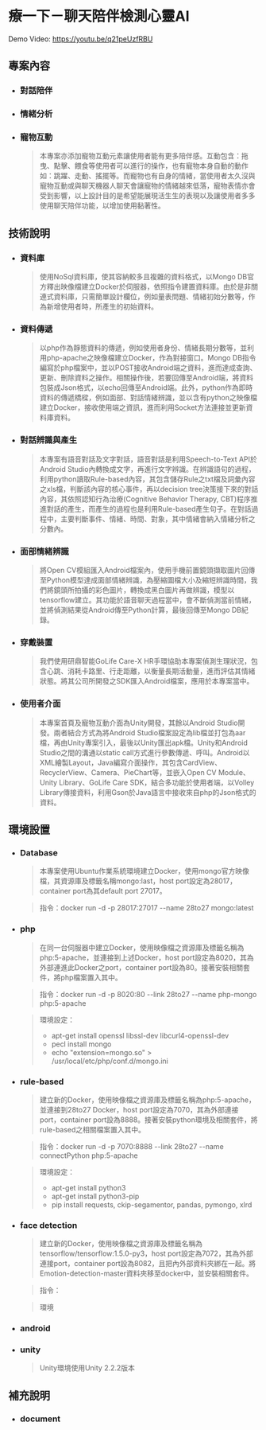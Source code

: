 # 療一下－聊天陪伴檢測心靈AI

Demo Video: https://youtu.be/q21peUzfRBU

專案內容
----
* ### 對話陪伴
* ### 情緒分析
* ### 寵物互動
  >本專案亦添加寵物互動元素讓使用者能有更多陪伴感。互動包含：拖曳、點擊、餵食等使用者可以進行的操作，也有寵物本身自動的動作如：跳躍、走動、搖擺等。而寵物也有自身的情緒，當使用者太久沒與寵物互動或與聊天機器人聊天會讓寵物的情緒越來低落，寵物表情亦會受到影響，以上設計目的是希望能展現活生生的表現以及讓使用者多多使用聊天陪伴功能，以增加使用黏著性。

技術說明
----
* ### 資料庫
  >使用NoSql資料庫，使其容納較多且複雜的資料格式，以Mongo DB官方釋出映像檔建立Docker於伺服器，依照指令建置資料庫。由於是非關連式資料庫，只需簡單設計欄位，例如量表問題、情緒初始分數等，作為新增使用者時，所產生的初始資料。

* ### 資料傳遞
  >以php作為靜態資料的傳遞，例如使用者身份、情緒長期分數等，並利用php-apache之映像檔建立Docker，作為對接窗口。Mongo DB指令編寫於php檔案中，並以POST接收Android端之資料，進而達成查詢、更新、刪除資料之操作。相關操作後，若要回傳至Android端，將資料包裝成Json格式，以echo回傳至Android端。此外，python作為即時資料的傳遞橋樑，例如面部、對話情緒辨識，並以含有python之映像檔建立Docker，接收使用端之資訊，進而利用Socket方法連接並更新資料庫資料。

* ### 對話辨識與產生
  >本專案有語音對話及文字對話，語音對話是利用Speech-to-Text API於Android Studio內轉換成文字，再進行文字辨識。在辨識語句的過程，利用python讀取Rule-based內容，其包含儲存Rule之txt檔及詞彙內容之xls檔，判斷該內容的核心事件，再以decision tree決策接下來的對話內容，其依照認知行為治療(Cognitive Behavior Therapy, CBT)程序推進對話的產生，而產生的過程也是利用Rule-based產生句子。在對話過程中，主要判斷事件、情緒、時間、對象，其中情緒會納入情緒分析之分數內。

* ### 面部情緒辨識
  >將Open CV模組匯入Android檔案內，使用手機前置鏡頭擷取圖片回傳至Python模型達成面部情緒辨識，為壓縮圖檔大小及縮短辨識時間，我們將鏡頭所拍攝的彩色圖片，轉換成黑白圖片再做辨識，模型以tensorflow建立。其功能於語音聊天過程當中，會不斷偵測當前情緒，並將偵測結果從Android傳至Python計算，最後回傳至Mongo DB紀錄。

* ### 穿戴裝置
  >我們使用研鼎智能GoLife Care-X HR手環協助本專案偵測生理狀況，包含心跳、消耗卡路里、行走距離，以衡量長期活動量，進而評估其情緒狀態。將其公司所開發之SDK匯入Android檔案，應用於本專案當中。

* ### 使用者介面
  >本專案首頁及寵物互動介面為Unity開發，其餘以Android Studio開發。兩者結合方式為將Android Studio檔案設定為lib檔並打包為aar檔，再由Unity專案引入，最後以Unity匯出apk檔。Unity和Android Studio之間的溝通以static call方式進行參數傳遞、呼叫。Android以XML繪製Layout，Java編寫介面操作，其包含CardView、RecyclerView、Camera、PieChart等，並嵌入Open CV Module、Unity Library、GoLife Care SDK，結合多功能於使用者端，以Volley Library傳接資料，利用Gson於Java語言中接收來自php的Json格式的資料。
  

環境設置
----
* ### Database
  >本專案使用Ubuntu作業系統環境建立Docker，使用mongo官方映像檔，其資源庫及標籤名稱mongo:last，host port設定為28017，container port為其default port 27017。
  
  >指令：docker run -d -p 28017:27017 --name 28to27 mongo:latest
* ### php
  >在同一台伺服器中建立Docker，使用映像檔之資源庫及標籤名稱為php:5-apache，並連接到上述Docker，host port設定為8020，其為外部連進此Docker之port，container port設為80。接著安裝相關套件，將php檔案置入其中。
  
  >指令：docker run -d -p 8020:80 --link 28to27 --name php-mongo php:5-apache <br>

  >環境設定：
  >* apt-get install openssl libssl-dev libcurl4-openssl-dev
  >* pecl install mongo
  >* echo "extension=mongo.so" > /usr/local/etc/php/conf.d/mongo.ini

* ### rule-based
  >建立新的Docker，使用映像檔之資源庫及標籤名稱為php:5-apache，並連接到28to27 Docker，host port設定為7070，其為外部連接port，container port設為8888。接著安裝python環境及相關套件，將rule-based之相關檔案置入其中。
  
  >指令：docker run -d -p 7070:8888 --link 28to27 --name connectPython php:5-apache

  >環境設定：
  >* apt-get install python3
  >* apt-get install python3-pip
  >* pip install requests, ckip-segamentor, pandas, pymongo, xlrd

* ### face detection
  >建立新的Docker，使用映像檔之資源庫及標籤名稱為tensorflow/tensorflow:1.5.0-py3，host port設定為7072，其為外部連接port，container port設為8082，且把內外部資料夾綁在一起。將Emotion-detection-master資料夾移至docker中，並安裝相關套件。
  
  >指令：
  
  >環境

* ### android
* ### unity
  >Unity環境使用Unity 2.2.2版本

補充說明
----
* ### document
